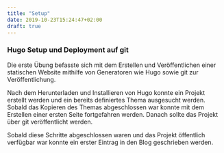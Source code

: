 ```yaml
---
title: "Setup"
date: 2019-10-23T15:24:47+02:00
draft: true
---
```


### Hugo Setup und Deployment auf git

Die erste Übung befasste sich mit dem Erstellen und Veröffentlichen einer statischen Website mithilfe von Generatoren wie Hugo sowie git zur Veröffentlichung.

Nach dem Herunterladen und Installieren von Hugo konnte ein Projekt erstellt werden und ein bereits definiertes Thema ausgesucht werden. Sobald das Kopieren des Themas abgeschlossen war konnte mit dem Erstellen einer ersten Seite fortgefahren werden. Danach sollte das Projekt über git veröffentlicht werden.

Sobald diese Schritte abgeschlossen waren und das Projekt öffentlich verfügbar war konnte ein erster Eintrag in den Blog geschrieben werden.
